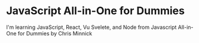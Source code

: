 # JavaScript All-in-One for Dummies

I'm learning JavaScript, React, Vu Svelete, and Node 
from Javascript All-in-One for Dummies by Chris Minnick